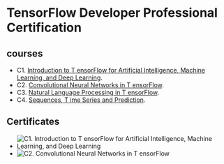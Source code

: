 # TensorFlow Developer Professional Certification
## courses
- C1. [Introduction to T ensorFlow for Artificial Intelligence, Machine Learning, and
Deep Learning](https://github.com/Reganmatics/tensorflow_dev_professional_certification/tree/main/Intro_to_tensorflow_for_AI_ML_DL).
- C2. [Convolutional Neural Networks in T ensorFlow](https://github.com/Reganmatics/tensorflow_dev_professional_certification/tree/main/Convolutional_Neural_Networks_in_TensorFlow).
- C3. [Natural Language Processing in T ensorFlow](https://github.com/Reganmatics/tensorflow_dev_professional_certification/tree/main/C3_-_Natural_Language_Processing_in_Tensorflow).
- C4. [Sequences, T ime Series and Prediction](https://github.com/Reganmatics/tensorflow_dev_professional_certification/tree/main/Sequences_Time_Series_and_Prediction/pdf).

## Certificates
- <img src="https://www.coursera.org/account/accomplishments/certificate/GPT98WCAGHY7" alt="C1. Introduction to T ensorFlow for Artificial Intelligence, Machine Learning, and Deep Learning">
- <img src="https://coursera.org/verify/2RNY6VCFNKFP" alt="C2. Convolutional Neural Networks in T ensorFlow">
